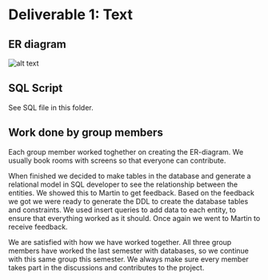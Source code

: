 # Deliverable 1: Text
## ER diagram
![alt text](https://raw.githubusercontent.com/dtpett16/IS309/master/Attachements/Deliverable%201/ER-diagram.png)


## SQL Script
See SQL file in this folder.

## Work done by group members
Each group member worked toghether on creating the ER-diagram. We usually book rooms with screens so that everyone can contribute. 

When finished we decided to make tables in the database and generate a relational model in SQL developer to see the relationship between the entities. We showed this to Martin to get feedback. Based on the feedback we got we were ready to generate the DDL to create the database tables and constraints. We used insert queries to add data to each entity, to ensure that everything worked as it should. Once again we went to Martin to receive feedback. 

We are satisfied with how we have worked together. All three group members have worked the last semester with databases, so we continue with this same group this semester. We always make sure every member takes part in the discussions and contributes to the project. 
